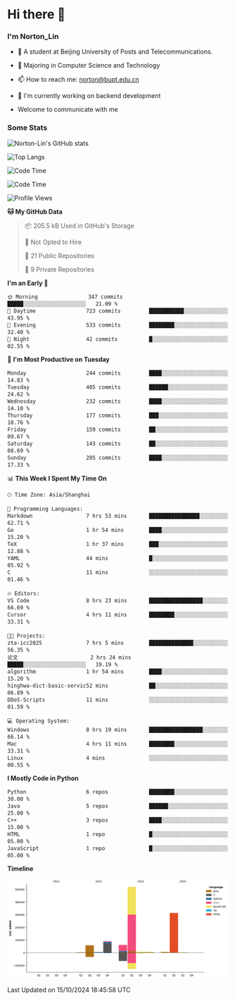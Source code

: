 
# Hi there 👋

### I'm Norton_Lin
- 🏫 A student at Beijing University of Posts and Telecommunications.
- 🌱 Majoring in Computer Science and Technology
- 📫 How to reach me: norton@bupt.edu.cn
- 🌱 I'm currently working on backend development

- Welcome to communicate with me

### Some Stats
![Norton-Lin's GitHub stats](https://github-readme-stats.vercel.app/api?username=Norton-Lin&count_private=true&show_icons=true&theme=radical)

![Top Langs](https://github-readme-stats.vercel.app/api/top-langs/?username=Norton-Lin&langs_count=10&layout=compact)

![Code Time](https://github-readme-stats.vercel.app/api/wakatime?username=Norton_Lin)

<!--START_SECTION:waka-->
![Code Time](http://img.shields.io/badge/Code%20Time-839%20hrs%2010%20mins-blue)

![Profile Views](http://img.shields.io/badge/Profile%20Views-0-blue)

**🐱 My GitHub Data** 

> 📦 205.5 kB Used in GitHub's Storage 
 > 
> 🚫 Not Opted to Hire
 > 
> 📜 21 Public Repositories 
 > 
> 🔑 9 Private Repositories 
 > 
**I'm an Early 🐤** 

```text
🌞 Morning                347 commits         █████░░░░░░░░░░░░░░░░░░░░   21.09 % 
🌆 Daytime                723 commits         ███████████░░░░░░░░░░░░░░   43.95 % 
🌃 Evening                533 commits         ████████░░░░░░░░░░░░░░░░░   32.40 % 
🌙 Night                  42 commits          █░░░░░░░░░░░░░░░░░░░░░░░░   02.55 % 
```
📅 **I'm Most Productive on Tuesday** 

```text
Monday                   244 commits         ████░░░░░░░░░░░░░░░░░░░░░   14.83 % 
Tuesday                  405 commits         ██████░░░░░░░░░░░░░░░░░░░   24.62 % 
Wednesday                232 commits         ████░░░░░░░░░░░░░░░░░░░░░   14.10 % 
Thursday                 177 commits         ███░░░░░░░░░░░░░░░░░░░░░░   10.76 % 
Friday                   159 commits         ██░░░░░░░░░░░░░░░░░░░░░░░   09.67 % 
Saturday                 143 commits         ██░░░░░░░░░░░░░░░░░░░░░░░   08.69 % 
Sunday                   285 commits         ████░░░░░░░░░░░░░░░░░░░░░   17.33 % 
```


📊 **This Week I Spent My Time On** 

```text
🕑︎ Time Zone: Asia/Shanghai

💬 Programming Languages: 
Markdown                 7 hrs 53 mins       ████████████████░░░░░░░░░   62.71 % 
Go                       1 hr 54 mins        ████░░░░░░░░░░░░░░░░░░░░░   15.20 % 
TeX                      1 hr 37 mins        ███░░░░░░░░░░░░░░░░░░░░░░   12.88 % 
YAML                     44 mins             █░░░░░░░░░░░░░░░░░░░░░░░░   05.92 % 
C                        11 mins             ░░░░░░░░░░░░░░░░░░░░░░░░░   01.46 % 

🔥 Editors: 
VS Code                  8 hrs 23 mins       █████████████████░░░░░░░░   66.69 % 
Cursor                   4 hrs 11 mins       ████████░░░░░░░░░░░░░░░░░   33.31 % 

🐱‍💻 Projects: 
zta-icc2025              7 hrs 5 mins        ██████████████░░░░░░░░░░░   56.35 % 
论文                       2 hrs 24 mins       █████░░░░░░░░░░░░░░░░░░░░   19.19 % 
algorithm                1 hr 54 mins        ████░░░░░░░░░░░░░░░░░░░░░   15.20 % 
hinghwa-dict-basic-servic52 mins             ██░░░░░░░░░░░░░░░░░░░░░░░   06.89 % 
DDoS-Scripts             11 mins             ░░░░░░░░░░░░░░░░░░░░░░░░░   01.59 % 

💻 Operating System: 
Windows                  8 hrs 19 mins       █████████████████░░░░░░░░   66.14 % 
Mac                      4 hrs 11 mins       ████████░░░░░░░░░░░░░░░░░   33.31 % 
Linux                    4 mins              ░░░░░░░░░░░░░░░░░░░░░░░░░   00.55 % 
```

**I Mostly Code in Python** 

```text
Python                   6 repos             ████████░░░░░░░░░░░░░░░░░   30.00 % 
Java                     5 repos             ██████░░░░░░░░░░░░░░░░░░░   25.00 % 
C++                      3 repos             ████░░░░░░░░░░░░░░░░░░░░░   15.00 % 
HTML                     1 repo              █░░░░░░░░░░░░░░░░░░░░░░░░   05.00 % 
JavaScript               1 repo              █░░░░░░░░░░░░░░░░░░░░░░░░   05.00 % 
```



**Timeline**

![Lines of Code chart](https://raw.githubusercontent.com/Norton-Lin/Norton-Lin/main/assets/bar_graph.png)


 Last Updated on 15/10/2024 18:45:58 UTC
<!--END_SECTION:waka-->
